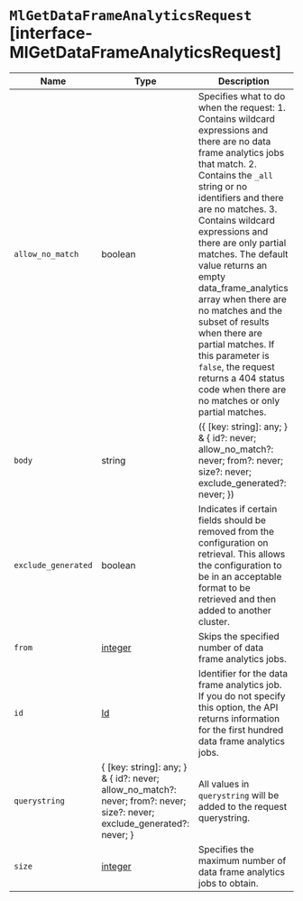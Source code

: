 # `MlGetDataFrameAnalyticsRequest` [interface-MlGetDataFrameAnalyticsRequest]

| Name | Type | Description |
| - | - | - |
| `allow_no_match` | boolean | Specifies what to do when the request: 1. Contains wildcard expressions and there are no data frame analytics jobs that match. 2. Contains the `_all` string or no identifiers and there are no matches. 3. Contains wildcard expressions and there are only partial matches. The default value returns an empty data_frame_analytics array when there are no matches and the subset of results when there are partial matches. If this parameter is `false`, the request returns a 404 status code when there are no matches or only partial matches. |
| `body` | string | ({ [key: string]: any; } & { id?: never; allow_no_match?: never; from?: never; size?: never; exclude_generated?: never; }) | All values in `body` will be added to the request body. |
| `exclude_generated` | boolean | Indicates if certain fields should be removed from the configuration on retrieval. This allows the configuration to be in an acceptable format to be retrieved and then added to another cluster. |
| `from` | [integer](./integer.md) | Skips the specified number of data frame analytics jobs. |
| `id` | [Id](./Id.md) | Identifier for the data frame analytics job. If you do not specify this option, the API returns information for the first hundred data frame analytics jobs. |
| `querystring` | { [key: string]: any; } & { id?: never; allow_no_match?: never; from?: never; size?: never; exclude_generated?: never; } | All values in `querystring` will be added to the request querystring. |
| `size` | [integer](./integer.md) | Specifies the maximum number of data frame analytics jobs to obtain. |
